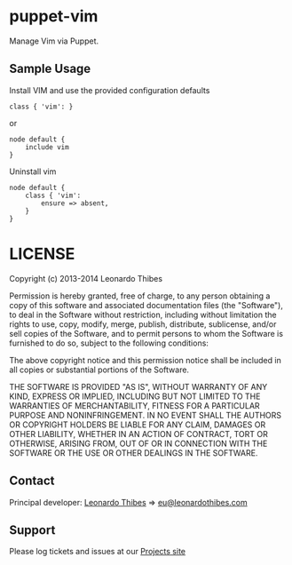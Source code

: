 puppet-vim
=============

Manage Vim via Puppet.

## Sample Usage
Install VIM and use the provided configuration defaults
```
class { 'vim': }
```
or
```
node default {
	include vim
}
```

Uninstall vim
```
node default {
	class { 'vim':
		ensure => absent,
	}
}
```

LICENSE
=======

Copyright (c) 2013-2014 Leonardo Thibes

Permission is hereby granted, free of charge, to any person obtaining a copy
of this software and associated documentation files (the "Software"), to deal
in the Software without restriction, including without limitation the rights
to use, copy, modify, merge, publish, distribute, sublicense, and/or sell
copies of the Software, and to permit persons to whom the Software is furnished
to do so, subject to the following conditions:

The above copyright notice and this permission notice shall be included in all
copies or substantial portions of the Software.

THE SOFTWARE IS PROVIDED "AS IS", WITHOUT WARRANTY OF ANY KIND, EXPRESS OR
IMPLIED, INCLUDING BUT NOT LIMITED TO THE WARRANTIES OF MERCHANTABILITY,
FITNESS FOR A PARTICULAR PURPOSE AND NONINFRINGEMENT. IN NO EVENT SHALL THE
AUTHORS OR COPYRIGHT HOLDERS BE LIABLE FOR ANY CLAIM, DAMAGES OR OTHER
LIABILITY, WHETHER IN AN ACTION OF CONTRACT, TORT OR OTHERWISE, ARISING FROM,
OUT OF OR IN CONNECTION WITH THE SOFTWARE OR THE USE OR OTHER DEALINGS IN
THE SOFTWARE.

Contact
-------

Principal developer: 
	[Leonardo Thibes](http://leonardothibes.com) => [eu@leonardothibes.com](mailto:eu@leonardothibes.com)

Support
-------

Please log tickets and issues at our [Projects site](https://github.com/leonardothibes/puppet-vim/issues)
